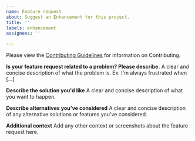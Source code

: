 ```yaml
---
name: Feature request
about: Suggest an Enhancement for this project.
title: ''
labels: enhancement
assignees: ''

---
```


<!-- Changes to be made in the line below -->
Please view the [Contributing Guidelines](https://github.com/Bluejee/<**Project**>/blob/main/CONTRIBUTING.md) for information on Contributing.

**Is your feature request related to a problem? Please describe.**
A clear and concise description of what the problem is. Ex. I'm always frustrated when […]

**Describe the solution you'd like**
A clear and concise description of what you want to happen.

**Describe alternatives you've considered**
A clear and concise description of any alternative solutions or features you've considered.

**Additional context**
Add any other context or screenshots about the feature request here.
